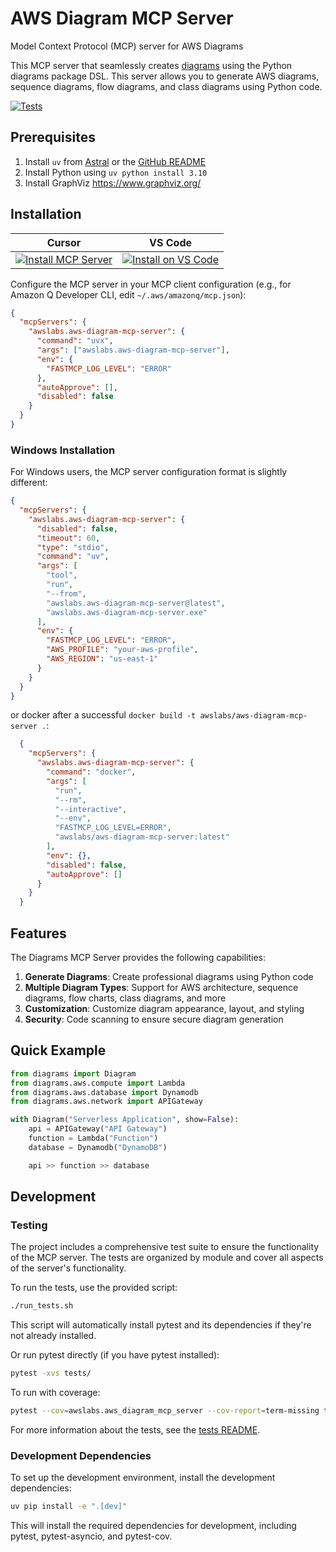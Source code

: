 # AWS Diagram MCP Server

Model Context Protocol (MCP) server for AWS Diagrams

This MCP server that seamlessly creates [diagrams](https://diagrams.mingrammer.com/) using the Python diagrams package DSL. This server allows you to generate AWS diagrams, sequence diagrams, flow diagrams, and class diagrams using Python code.

[![Tests](https://img.shields.io/badge/tests-passing-brightgreen.svg)](https://github.com/awslabs/mcp/blob/main/src/aws-diagram-mcp-server/tests/)

## Prerequisites

1. Install `uv` from [Astral](https://docs.astral.sh/uv/getting-started/installation/) or the [GitHub README](https://github.com/astral-sh/uv#installation)
2. Install Python using `uv python install 3.10`
3. Install GraphViz https://www.graphviz.org/

## Installation

| Cursor | VS Code |
|:------:|:-------:|
| [![Install MCP Server](https://cursor.com/deeplink/mcp-install-light.svg)](https://cursor.com/en/install-mcp?name=awslabs.aws-diagram-mcp-server&config=eyJjb21tYW5kIjoidXZ4IGF3c2xhYnMuYXdzLWRpYWdyYW0tbWNwLXNlcnZlciIsImVudiI6eyJGQVNUTUNQX0xPR19MRVZFTCI6IkVSUk9SIn0sImF1dG9BcHByb3ZlIjpbXSwiZGlzYWJsZWQiOmZhbHNlfQ%3D%3D) | [![Install on VS Code](https://img.shields.io/badge/Install_on-VS_Code-FF9900?style=flat-square&logo=visualstudiocode&logoColor=white)](https://insiders.vscode.dev/redirect/mcp/install?name=AWS%20Diagram%20MCP%20Server&config=%7B%22command%22%3A%22uvx%22%2C%22args%22%3A%5B%22awslabs.aws-diagram-mcp-server%22%5D%2C%22env%22%3A%7B%22FASTMCP_LOG_LEVEL%22%3A%22ERROR%22%7D%2C%22autoApprove%22%3A%5B%5D%2C%22disabled%22%3Afalse%7D) |

Configure the MCP server in your MCP client configuration (e.g., for Amazon Q Developer CLI, edit `~/.aws/amazonq/mcp.json`):

```json
{
  "mcpServers": {
    "awslabs.aws-diagram-mcp-server": {
      "command": "uvx",
      "args": ["awslabs.aws-diagram-mcp-server"],
      "env": {
        "FASTMCP_LOG_LEVEL": "ERROR"
      },
      "autoApprove": [],
      "disabled": false
    }
  }
}
```
### Windows Installation

For Windows users, the MCP server configuration format is slightly different:

```json
{
  "mcpServers": {
    "awslabs.aws-diagram-mcp-server": {
      "disabled": false,
      "timeout": 60,
      "type": "stdio",
      "command": "uv",
      "args": [
        "tool",
        "run",
        "--from",
        "awslabs.aws-diagram-mcp-server@latest",
        "awslabs.aws-diagram-mcp-server.exe"
      ],
      "env": {
        "FASTMCP_LOG_LEVEL": "ERROR",
        "AWS_PROFILE": "your-aws-profile",
        "AWS_REGION": "us-east-1"
      }
    }
  }
}
```


or docker after a successful `docker build -t awslabs/aws-diagram-mcp-server .`:

```json
  {
    "mcpServers": {
      "awslabs.aws-diagram-mcp-server": {
        "command": "docker",
        "args": [
          "run",
          "--rm",
          "--interactive",
          "--env",
          "FASTMCP_LOG_LEVEL=ERROR",
          "awslabs/aws-diagram-mcp-server:latest"
        ],
        "env": {},
        "disabled": false,
        "autoApprove": []
      }
    }
  }
```

## Features

The Diagrams MCP Server provides the following capabilities:

1. **Generate Diagrams**: Create professional diagrams using Python code
2. **Multiple Diagram Types**: Support for AWS architecture, sequence diagrams, flow charts, class diagrams, and more
3. **Customization**: Customize diagram appearance, layout, and styling
4. **Security**: Code scanning to ensure secure diagram generation

## Quick Example

```python
from diagrams import Diagram
from diagrams.aws.compute import Lambda
from diagrams.aws.database import Dynamodb
from diagrams.aws.network import APIGateway

with Diagram("Serverless Application", show=False):
    api = APIGateway("API Gateway")
    function = Lambda("Function")
    database = Dynamodb("DynamoDB")

    api >> function >> database
```

## Development

### Testing

The project includes a comprehensive test suite to ensure the functionality of the MCP server. The tests are organized by module and cover all aspects of the server's functionality.

To run the tests, use the provided script:

```bash
./run_tests.sh
```

This script will automatically install pytest and its dependencies if they're not already installed.

Or run pytest directly (if you have pytest installed):

```bash
pytest -xvs tests/
```

To run with coverage:

```bash
pytest --cov=awslabs.aws_diagram_mcp_server --cov-report=term-missing tests/
```

For more information about the tests, see the [tests README](https://github.com/awslabs/mcp/blob/main/src/aws-diagram-mcp-server/tests/README.md).

### Development Dependencies

To set up the development environment, install the development dependencies:

```bash
uv pip install -e ".[dev]"
```

This will install the required dependencies for development, including pytest, pytest-asyncio, and pytest-cov.
